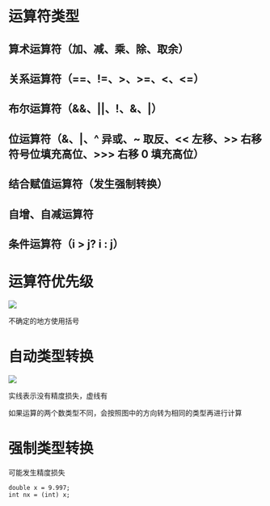 # 运算符类型

## 算术运算符（加、减、乘、除、取余）
## 关系运算符（==、!=、>、>=、<、<=）
## 布尔运算符（&&、||、!、&、|）
## 位运算符（&、|、^ 异或、~ 取反、<< 左移、>> 右移 符号位填充高位、>>> 右移 0 填充高位）
## 结合赋值运算符（发生强制转换）
## 自增、自减运算符
## 条件运算符（i > j? i : j）

# 运算符优先级

![](http://mweb.kevinbai.com/images/16023737481622.jpg)

不确定的地方使用括号

# 自动类型转换

![](http://mweb.kevinbai.com/images/16023738736244.jpg)

实线表示没有精度损失，虚线有

如果运算的两个数类型不同，会按照图中的方向转为相同的类型再进行计算

# 强制类型转换

可能发生精度损失

```
double x = 9.997; 
int nx = (int) x;
```
